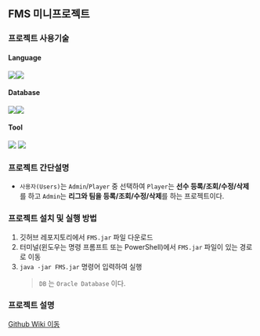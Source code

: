 ## FMS 미니프로젝트
### 프로젝트 사용기술
#### Language
<img src="https://img.shields.io/badge/java-007396?style=for-the-badge&logo=java&logoColor=white"><img src="https://img.shields.io/badge/17-515151?style=for-the-badge">
#### Database
<img src="https://img.shields.io/badge/oracle-F80000?style=for-the-badge&logo=oracle&logoColor=white"><img src="https://img.shields.io/badge/21.3.0.0.0-515151?style=for-the-badge">
#### Tool
<img src="https://img.shields.io/badge/Git-F05032?style=for-the-badge&logo=Git&logoColor=white"> <img src="https://img.shields.io/badge/Github-181717?style=for-the-badge&logo=Github&logoColor=white">

### 프로젝트 간단설명
- `사용자(Users)`는 `Admin`/`Player` 중 선택하여 `Player`는 **선수 등록/조회/수정/삭제**를 하고 `Admin`는 **리그와 팀을 등록/조회/수정/삭제**를 하는 프로젝트이다.

### 프로젝트 설치 및 실행 방법
1. 깃허브 레포지토리에서 `FMS.jar` 파일 다운로드
2. 터미널(윈도우는 명령 프롬프트 또는 PowerShell)에서 `FMS.jar` 파일이 있는 경로로 이동
3. `java -jar FMS.jar` 명령어 입력하여 실행
   > `DB` 는 `Oracle Database` 이다.

### 프로젝트 설명
[Github Wiki 이동](https://github.com/LegdayDev/FMS/wiki)
